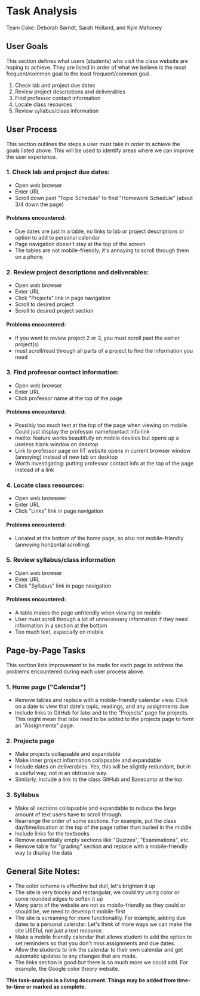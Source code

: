# Task Analysis

Team Cake: Deborah Barndt, Sarah Holland, and Kyle Mahoney

## User Goals

This section defines what users (students) who visit the class website are hoping to achieve. They are listed in order of what we believe
is the most frequent/common goal to the least frequent/common goal. 

1. Check lab and project due dates
2. Review project descriptions and deliverables
3. Find professor contact information 
4. Locate class resources
5. Review syllabus/class information

## User Process

This section outlines the steps a user must take in order to achieve the goals listed above. This will be used to identify areas where we can improve
the user experience.

### 1. Check lab and project due dates: 
  * Open web browser
  * Enter URL
  * Scroll down past "Topic Schedule" to find "Homework Schedule" (about 3/4 down the page) 
  
#### Problems encountered: 
  * Due dates are just in a table, no links to lab or project descriptions or option to add to personal calendar 
  * Page navigation doesn't stay at the top of the screen 
  * The tables are not mobile-friendly; it's annoying to scroll through them on a phone
  
### 2. Review project descriptions and deliverables:
  * Open web browser
  * Enter URL
  * Click "Projects" link in page navigation 
  * Scroll to desired project
  * Scroll to desired project section
  
#### Problems encountered: 
  * if you want to review project 2 or 3, you must scroll past the earlier project(s)
  * must scroll/read through all parts of a project to find the information you need
  
### 3. Find professor contact information: 
  * Open web browser
  * Enter URL
  * Click professor name at the top of the page

#### Problems encountered:
  * Possibly too much text at the top of the page when viewing on mobile. Could just display the professor name/contact info link 
  * mailto: feature works beautifully on mobile devices but opens up a useless blank window on desktop 
  * Link to professor page on IIT website opens in current browser window (annoying) instead of new tab on desktop
  * Worth investigating: putting professor contact info at the top of the page instead of a link
  
### 4. Locate class resources: 
  * Open web browswer
  * Enter URL
  * Click "Links" link in page navigation
  
#### Problems encountered: 
  * Located at the bottom of the home page, so also not mobile-friendly (annoying horizontal scrolling)
  
### 5. Review syllabus/class information
  * Open web browser
  * Enter URL
  * Click "Syllabus" link in page navigation
  
#### Problems encountered:
  * A table makes the page unfriendly when viewing on mobile
  * User must scroll through a lot of unnecessary information if they need information in a section at the bottom
  * Too much text, especially on mobile

## Page-by-Page Tasks

This section lists improvement to be made for each page to address the problems encountered during each user process above. 

### 1. Home page ("Calendar")
  * Remove tables and replace with a mobile-friendly calendar view. Click on a date to view that date's topic, readings, and any assignments due
  * Include links to GitHub for labs and to the "Projects" page for projects. This might mean that labs need to be added to the projects page to form an "Assignments" page. 

### 2. Projects page
  * Make projects collapsable and expandable
  * Make inner project information collapsable and expandable 
  * Include dates on deliverables. Yes, this will be slightly redundant, but in a useful way, not in an obtrusive way. 
  * Similarly, include a link to the class GitHub and Basecamp at the top. 
  
### 3. Syllabus
  * Make all sections collapsable and expandable to reduce the large amount of text users have to scroll through.
  * Rearrange the order of some sections. For example, put the class day/time/location at the top of the page rather than buried in the middle. 
  * Include links for the textbooks
  * Remove essentially empty sections like "Quizzes", "Examinations", etc. 
  * Remove table for "grading" section and replace with a mobile-friendly way to display the data
  
## General Site Notes:
  * The color scheme is effective but dull, let's brighten it up
  * The site is very blocky and rectangular, we could try using color or some rounded edges to soften it up
  * Many parts of the website are not as mobile-friendly as they could or should be, we need to develop it mobile-first
  * The site is screaming for more functionality. For example, adding due dates to a personal calendar. Let's think of more ways we can make the site USEful, not just a text resource. 
  * Make a mobile friendly calendar that allows student to add the option to set reminders so that you don't miss assignments and due dates.
  * Allow the students to link the calendar to their own calendar and get automatic updates to any changes that are made.
  * The links section is good but there is so much more we could add. For example, the Google color theory website. 

  
**This task-analysis is a living document. Things may be added from time-to-time or marked as complete.**










